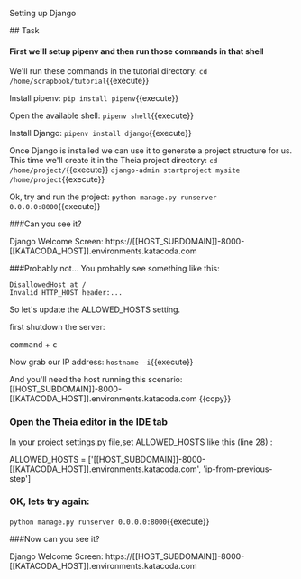 Setting up Django

## Task

#### First we'll setup pipenv and then run those commands in that shell 

We'll run these commands in the tutorial directory:
`cd /home/scrapbook/tutorial`{{execute}}

Install pipenv:
`pip install pipenv`{{execute}}

Open the available shell:
`pipenv shell`{{execute}}

Install Django:
`pipenv install django`{{execute}}

Once Django is installed we can use it to generate a project structure for us.  This time we'll create it in the Theia project directory:
`cd /home/project/`{{execute}}
`django-admin startproject mysite /home/project`{{execute}}

Ok, try and run the project:
`python manage.py runserver 0.0.0.0:8000`{{execute}}

###Can you see it?

Django Welcome Screen: https://[[HOST_SUBDOMAIN]]-8000-[[KATACODA_HOST]].environments.katacoda.com 

###Probably not...
You probably see something like this:
```
DisallowedHost at /
Invalid HTTP_HOST header:...
```

So let's update the ALLOWED_HOSTS setting.

first shutdown the server:

<kbd>command</kbd> + <kbd>c</kbd>

Now grab our IP address:
`hostname -i`{{execute}}

And you'll need the host running this scenario:
[[HOST_SUBDOMAIN]]-8000-[[KATACODA_HOST]].environments.katacoda.com {{copy}}

### Open the Theia editor in the IDE tab
In your project settings.py file,set ALLOWED_HOSTS like this (line 28) :

ALLOWED_HOSTS = ['[[HOST_SUBDOMAIN]]-8000-[[KATACODA_HOST]].environments.katacoda.com', 'ip-from-previous-step']

### OK, lets try again:
`python manage.py runserver 0.0.0.0:8000`{{execute}}

###Now can you see it?

Django Welcome Screen: https://[[HOST_SUBDOMAIN]]-8000-[[KATACODA_HOST]].environments.katacoda.com 

